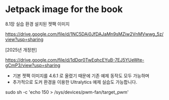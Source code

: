 # Jetpack image for the book

8.1장 실습 환경 설치된 젯팩 이미지

https://drive.google.com/file/d/1NC5DAi0JfDAJaMn9sMZiw2VnMVwwg_5z/view?usp=sharing


[2025년 개정판]

https://drive.google.com/file/d/1dDqr0TwEqhcEYuB-7EJ5YUeWte-gCmP3/view?usp=sharing

* 기본 젯팩 이미지를 4.6.1 로 올렸기 때문에 기존 예제 동작도 모두 가능하며
* 추가적으로 도커 환경을 이용한 Ultralytics 예제 실습도 가능합니다.

sudo sh -c 'echo 150 > /sys/devices/pwm-fan/target_pwm'


